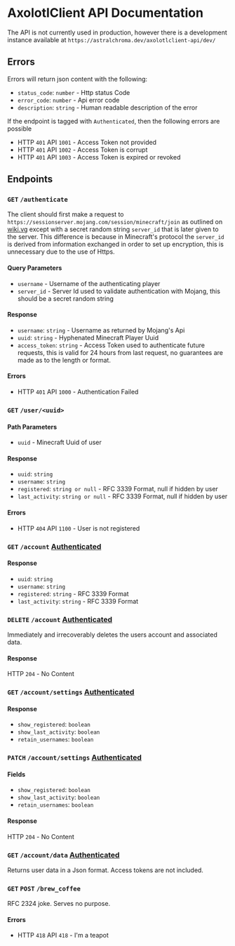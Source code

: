 # AxolotlClient API Documentation

The API is not currently used in production, however there is a development instance available at
`https://astralchroma.dev/axolotlclient-api/dev/`

## Errors
Errors will return json content with the following:
- `status_code`: `number` - Http status Code
- `error_code`: `number` - Api error code
- `description`: `string` - Human readable description of the error

If the endpoint is tagged with `Authenticated`, then the following errors are possible
- HTTP `401` API `1001` - Access Token not provided
- HTTP `401` API `1002` - Access Token is corrupt
- HTTP `401` API `1003` - Access Token is expired or revoked

## Endpoints
### `GET` `/authenticate`
The client should first make a request to `https://sessionserver.mojang.com/session/minecraft/join` as outlined on
[wiki.vg](https://wiki.vg/Protocol_Encryption#Client) except with a secret random string `server_id` that is later given
to the server. This difference is because in Minecraft's protocol the `server_id` is derived from information exchanged
in order to set up encryption, this is unnecessary due to the use of Https. 

#### Query Parameters
- `username` - Username of the authenticating player
- `server_id` - Server Id used to validate authentication with Mojang, this should be a secret random string

#### Response
- `username`: `string` - Username as returned by Mojang's Api
- `uuid`: `string` - Hyphenated Minecraft Player Uuid 
- `access_token`: `string` - Access Token used to authenticate future requests, this is valid for 24 hours from last
request, no guarantees are made as to the length or format.

#### Errors
- HTTP `401` API `1000` - Authentication Failed

### `GET` `/user/<uuid>`
#### Path Parameters
- `uuid` - Minecraft Uuid of user

#### Response
- `uuid`: `string`
- `username`: `string`
- `registered`: `string or null` - RFC 3339 Format, null if hidden by user
- `last_activity`: `string or null` - RFC 3339 Format, null if hidden by user

#### Errors
- HTTP `404` API `1100` - User is not registered

### `GET` `/account` [Authenticated](#Errors)
#### Response
- `uuid`: `string`
- `username`: `string`
- `registered`: `string` - RFC 3339 Format
- `last_activity`: `string` - RFC 3339 Format

### `DELETE` `/account` [Authenticated](#Errors)
Immediately and irrecoverably deletes the users account and associated data.

#### Response
HTTP `204` - No Content

### `GET` `/account/settings` [Authenticated](#Errors)
#### Response
- `show_registered`: `boolean`
- `show_last_activity`: `boolean`
- `retain_usernames`: `boolean`

### `PATCH` `/account/settings` [Authenticated](#Errors)
#### Fields
- `show_registered`: `boolean`
- `show_last_activity`: `boolean`
- `retain_usernames`: `boolean`

#### Response
HTTP `204` - No Content

### `GET` `/account/data` [Authenticated](#Errors)
Returns user data in a Json format. Access tokens are not included. 

### `GET` `POST` `/brew_coffee`
RFC 2324 joke. Serves no purpose.

#### Errors
- HTTP `418` API `418` - I'm a teapot